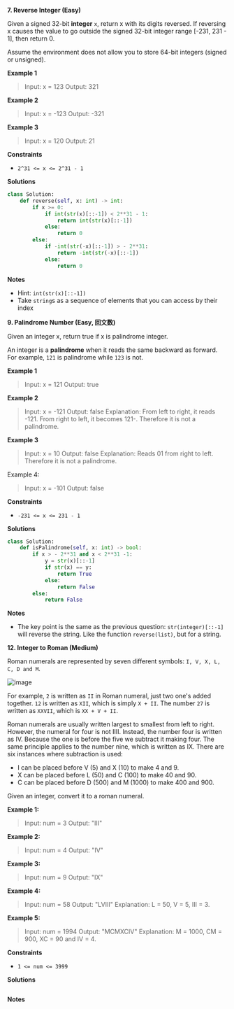 **7. Reverse Integer (Easy)**

Given a signed 32-bit **integer** `x`, return x with its digits reversed. If reversing x causes the value to go outside the signed 32-bit integer range \[-231, 231 - 1], then return 0.

Assume the environment does not allow you to store 64-bit integers (signed or unsigned).

**Example 1**

> Input: x = 123
> Output: 321

**Example 2**

> Input: x = -123
> Output: -321

**Example 3**

> Input: x = 120
> Output: 21

**Constraints**

- `2^31 <= x <= 2^31 - 1`

**Solutions**

```python
class Solution:
    def reverse(self, x: int) -> int:
        if x >= 0:
            if int(str(x)[::-1]) < 2**31 - 1:
                return int(str(x)[::-1])
            else: 
                return 0
        else:
            if -int(str(-x)[::-1]) > - 2**31:
                return -int(str(-x)[::-1])
            else:
                return 0
```

**Notes**

- Hint: `int(str(x)[::-1])` 
- Take `string`s as a sequence of elements that you can access by their index

**9. Palindrome Number (Easy, 回文数)**

Given an integer x, return true if x is palindrome integer.

An integer is a **palindrome** when it reads the same backward as forward. For example, `121` is palindrome while `123` is not.

**Example 1**

> Input: x = 121
> Output: true

**Example 2**

> Input: x = -121
> Output: false
> Explanation: From left to right, it reads -121. From right to left, it becomes 121-. Therefore it is not a palindrome.

**Example 3**

> Input: x = 10
> Output: false
> Explanation: Reads 01 from right to left. Therefore it is not a palindrome.

Example 4:

> Input: x = -101
> Output: false

**Constraints**

- `-231 <= x <= 231 - 1`

**Solutions**

```python
class Solution:
    def isPalindrome(self, x: int) -> bool:
        if x > - 2**31 and x < 2**31 -1:
            y = str(x)[::-1]
            if str(x) == y:
                return True
            else:
                return False
        else:
            return False
```

**Notes**

- The key point is the same as the previous question: `str(integer)[::-1]` will reverse the string. Like the function `reverse(list)`, but for a string.


**12. Integer to Roman (Medium)**

Roman numerals are represented by seven different symbols: `I, V, X, L, C, D and M`.

![image](https://user-images.githubusercontent.com/51500878/131412259-46fbb4a8-bd9a-428f-be55-396bb6ebe22c.png)

For example, `2` is written as `II` in Roman numeral, just two one's added together. `12` is written as `XII`, which is simply `X + II`. The number `27` is written as `XXVII`, which is `XX + V + II`.

Roman numerals are usually written largest to smallest from left to right. However, the numeral for four is not IIII. Instead, the number four is written as IV. Because the one is before the five we subtract it making four. The same principle applies to the number nine, which is written as IX. There are six instances where subtraction is used:

- I can be placed before V (5) and X (10) to make 4 and 9. 
- X can be placed before L (50) and C (100) to make 40 and 90. 
- C can be placed before D (500) and M (1000) to make 400 and 900.

Given an integer, convert it to a roman numeral.

**Example 1:**

> Input: num = 3
> Output: "III"

**Example 2:**

> Input: num = 4
> Output: "IV"

**Example 3:**

> Input: num = 9
> Output: "IX"

**Example 4:**

> Input: num = 58
> Output: "LVIII"
> Explanation: L = 50, V = 5, III = 3.

**Example 5:**

> Input: num = 1994
> Output: "MCMXCIV"
> Explanation: M = 1000, CM = 900, XC = 90 and IV = 4.

**Constraints**

- `1 <= num <= 3999`

**Solutions**

```python

```

**Notes**


